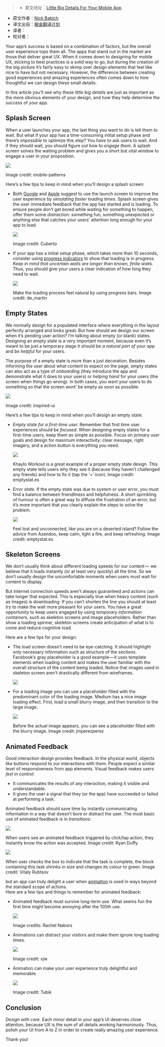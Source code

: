 > * 原文地址：[Little Big Details For Your Mobile App](http://babich.biz/little-big-details-for-your-mobile-app/)
* 原文作者：[Nick Babich](http://babich.biz/author/nick/)
* 译文出自：[掘金翻译计划](https://github.com/xitu/gold-miner)
* 译者：
* 校对者：


Your app’s success is based on a combination of factors, but the overall user experience tops them all. The apps that stand out in the market are those that deliver great UX. When it comes down to designing for mobile UX, sticking to best practices is a solid way to go, but during the creation of the big picture it’s fairly easy to skimp over design elements that feel like nice to have but not necessary. However, the difference between creating good experiences and amazing experiences often comes down to how thoughtful we can design these small details.

In this article you’ll see why these _little big details_ are just as important as the more obvious elements of your design, and how they help determine the success of your app.

## Splash Screen

When a user launches your app, the last thing you want to do is tell them to wait. But what if your app has a time-consuming initial setup phase and there’s _impossible_ to optimize this step? You _have to_ ask users to wait. And if they should wait, you should figure out how to _engage them_. A splash screen solves the waiting problem and gives you a short but vital window to engage a user in your proposition.  

![](http://babich.biz/content/images/2016/08/1-kA8WMVt3-7UxbCYieFoOsg.png)

Image credit: mobile-patterns

Here’s a few tips to keep in mind when you’ll design a splash screen:

*   Both [Google](https://developer.android.com/training/articles/perf-anr.html) and [Apple](https://developer.apple.com/ios/human-interface-guidelines/graphics/launch-screen/) suggest to use the launch screen to improve the user experience by _simulating faster loading times_. Splash screen gives the user immediate feedback that the app has started and is loading. To ensure people don’t get bored while waiting for something to happen, offer them some _distraction_: something fun, something unexpected or anything else that catches your users’ attention long enough for your app to load.

    ![](http://babich.biz/content/images/2016/08/1-88tQ_gtQrWY7LQXUMglNzg.gif)

    Image credit: Cuberto

*   If your app has a initial setup phase, which takes more than 10 seconds, consider using [progress indicators](http://babich.biz/progress-indicators/) to show that loading is in progress. _Keep in mind that uncertain waits are longer than known, finite waits._ Thus, you should give your users a clear indication of how long they need to wait.

    ![](http://babich.biz/content/images/2016/08/1-Qq7rzaTpyd2OndF3zgyZtA.png)

    Make the loading process feel natural by using progress bars. Image credit: de_martin

## Empty States

We normally design for a populated interface where everything in the layout perfectly arranged and looks great. But how should we design our screen when it’s pending user action? I’m talking about empty (or blank) states. Designing an empty state is a very important moment, because even it’s meant to be just a temporary stage it should be _a natural part of your app_ and _be helpful_ for your users.

The purpose of a empty state is more than a just decoration. Besides informing the user about what content to expect on the page, empty states can also act as a type of _onboarding_ (they introduce the app and demonstrate what it does to your users) or _helping hand_ for your users (the screen when things go wrong). In both cases, you want your users to do something so that the screen wont’ be empty as soon as possible.  

![](http://babich.biz/content/images/2016/08/1-W3q0L25iO7HP6ywPYQJ9lQ.png)

Image credit: inspired-ui

Here’s a few tips to keep in mind when you’ll design an empty state:

*   _Empty state for a first-time user._ Remember that first time user experiences should be _focused_. When designing empty states for a first-time users, keep them as simple as possible. Focus on primary user goals and design for maximum interactivity: clear message, right imagery, and a action button is everything you need.

    ![](http://babich.biz/content/images/2016/08/1-Wg23TxJp1IFCSwpiaZ43zw.png)

    Khaylo Workout is a great example of a proper empty state design. This empty state tells users why they see it (because they haven’t challenged any friends) and how to fix it (tap the ‘+’ icon). Image credit: emptystat.es

*   _Error state._ If the empty state was due to system or user error, you must find a balance between friendliness and helpfulness. A short sprinkling of humour is often a great way to diffuse the frustration of an error, but it’s more important that you clearly explain the steps to solve the problem.

    ![](http://babich.biz/content/images/2016/08/1-czn24uzZvVIsLRhc2nVYag.png)

    Feel lost and unconnected, like you are on a deserted island? Follow the advice from Azendoo, keep calm, light a fire, and keep refreshing. Image credit: emptystat.es

## Skeleton Screens

We don’t usually think about different loading speeds for our content —  we believe that it loads instantly (or at least very quickly) all the time. So we don’t usually design the uncomfortable moments when users must wait for content to display.

But internet connection speeds aren’t always guaranteed and actions can take longer that expected. This is especially true when heavy content (such as images) is downloading. If you can’t shorten the line you should at least try to make the wait more pleasant for your users. You have a great opportunity to keep users engaged by using _temporary information containers_, such as skeleton screens and image placeholders. Rather than show a loading spinner, skeleton screens create anticipation of what is to come and reduce cognitive load.

Here are a few tips for your design:

*   The load screen doesn’t need to be eye-catching. It should highlight only necessary information such as structure of the sections. Facebook’s gray placeholder is a good example — it uses template elements when loading content and makes the user familiar with the overall structure of the content being loaded. Notice that images used in skeleton screen aren’t drastically different from wireframes.

    ![](http://babich.biz/content/images/2016/08/1-PGXSupBdpfiGeU6zwfBxNw--1-.jpeg)

*   For a loading image you can use a placeholder filled with the predominant color of the loading image. Medium has a nice image loading effect. First, load a small blurry image, and then transition to the large image.

    ![](http://babich.biz/content/images/2016/08/1-jFvvQCNfMH7rs-QG5DprKg.png)

    Before the actual image appears, you can see a placeholder filled with the blurry image. Image credit: jmperezperez

## Animated Feedback

Good interaction design provides feedback. In the physical world, objects like buttons respond to our interactions with them. People expect a similar level of responsiveness from app elements. Visual feedback makes users _feel in control_: 

*   It communicates the results of any interaction, making it visible and understandable.
*   It gives the user a signal that they (or the app) have succeeded or failed at performing a task.

Animated feedback should save time by instantly communicating information in a way that doesn’t bore or distract the user. The most basic use of animated feedback is in _transitions_:  

![](http://babich.biz/content/images/2016/08/1-JySxzSIszvxYECYOo0Gxag.gif)

When users see an animated feedback triggered by click/tap action, they instantly know the action was accepted. Image credit: Ryan Duffy

![](http://babich.biz/content/images/2016/08/1-VQ66RMfNtTLiCX4jqqhlFQ.gif)

When user checks the box to indicate that the task is complete, the block containing this task shrinks in size and changes its colour to green. Image credit: Vitaly Rubtsov

but an app can truly delight a user when [animation](http://babich.biz/animation-in-mobile-ux-design/) is used in ways beyond the standard scope of actions.  
Here are a few tips and things to remember for animated feedback:

*   Animated feedback must survive long-term use. What seems fun the first time might become annoying after the 100th use.

    ![](http://babich.biz/content/images/2016/08/1-DCw_ooNYrwRAs_19o_wcsQ.jpeg)

    Image credits: Rachel Nabors

*   Animations can distract your visitors and make them ignore long loading times.

    ![](http://babich.biz/content/images/2016/08/1-JzEgzgSjJKV7zxWKPdBAjg.gif)

    Image credit: xjw

*   Animation can make your user experience truly delightful and memorable.

    ![](http://babich.biz/content/images/2016/08/1-l2AHcRcm2Knky-IpD0hP4g.gif)

    Image credit: Tubik

## Conclusion

_Design with care._ Each minor detail in your app’s UI deserves close attention, because UX is the sum of all details working harmoniously. Thus, polish your UI from A to Z in order to create really amazing user experience.

Thank you!



